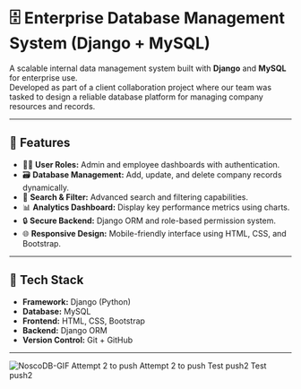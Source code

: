 # 🗄️ Enterprise Database Management System (Django + MySQL)

A scalable internal data management system built with **Django** and **MySQL** for enterprise use.  
Developed as part of a client collaboration project where our team was tasked to design a reliable database platform for managing company resources and records.

---

## 🚀 Features
- 🧑‍💼 **User Roles:** Admin and employee dashboards with authentication.  
- 🗃️ **Database Management:** Add, update, and delete company records dynamically.  
- 🔎 **Search & Filter:** Advanced search and filtering capabilities.  
- 📊 **Analytics Dashboard:** Display key performance metrics using charts.  
- 🔒 **Secure Backend:** Django ORM and role-based permission system.  
- 🌐 **Responsive Design:** Mobile-friendly interface using HTML, CSS, and Bootstrap.  

---

## 🧠 Tech Stack
- **Framework:** Django (Python)  
- **Database:** MySQL  
- **Frontend:** HTML, CSS, Bootstrap  
- **Backend:** Django ORM  
- **Version Control:** Git + GitHub  

---
![NoscoDB-GIF](https://github.com/user-attachments/assets/fdd68ad5-0709-4588-ace8-5dc39098abb9)
A t t e m p t   2   t o   p u s h  
 A t t e m p t   2   t o   p u s h  
 T e s t   p u s h 2  
 T e s t   p u s h 2  
 